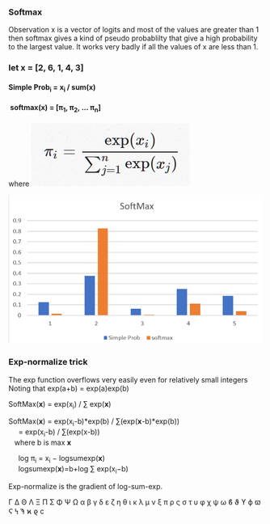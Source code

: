 ### Softmax

Observation x is a vector of logits and most of the values are greater than 1 then softmax gives a kind of pseudo probablilty that give a high probability to the largest value. It works very badly if all the values of x are less than 1.

### let x = \[2, 6, 1, 4, 3]

#### Simple Prob<sub>i</sub> = x<sub>i</sub> / sum(x)

#### &nbsp;softmax(__x__) = \[&pi;<sub>1</sub>, &pi;<sub>2</sub>, ... &pi;<sub>n</sub>\] 

where ![](softmax-def.png)


![](softmax.png)





### Exp-normalize trick


The exp function overflows very easily even for relatively small integers
Noting that exp(a+b)  = exp(a)exp(b)  



SoftMax(__x__)  = exp(x<sub>i</sub>) / &sum; exp(__x__)

SoftMax(__x__) = exp(x<sub>i</sub>-b)*exp(b) / &sum;(exp(__x__-b)*exp(b))<br>
&nbsp;&nbsp;&nbsp;&nbsp;&nbsp;= exp(x<sub>i</sub>-b) / &sum;(exp(x-b))<br> &nbsp;&nbsp;&nbsp;where b is max __x__
           
 &nbsp;&nbsp;&nbsp;&nbsp;&nbsp;log &pi;<sub>i</sub> = x<sub>i</sub> − logsumexp(__x__)<br>
 &nbsp;&nbsp;&nbsp;&nbsp;&nbsp;logsumexp(__x__)=b+log &sum; exp(x<sub>i</sub>−b)

 
 Exp-normalize is the gradient of log-sum-exp.




Γ Δ Θ Λ Ξ Π Σ Φ Ψ Ω
α β γ δ ε ζ η θ ι κ λ μ
ν ξ π ρ ς σ τ υ φ χ ψ ω
ϐ ϑ ϒ ϕ ϖ Ϛ Ϟ Ϡ ϰ ϱ ϲ
